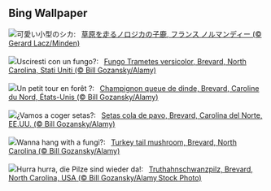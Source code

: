 ## Bing Wallpaper
![](https://www.bing.com/th?id=OHR.Fawn_JA-JP8985470231_UHD.jpg&w=1000)可愛い小型のシカ:&nbsp;&ensp;[草原を走るノロジカの子鹿, フランス ノルマンディー (© Gerard Lacz/Minden)](https://www.bing.com/th?id=OHR.Fawn_JA-JP8985470231_UHD.jpg)
<br><br/>
![](https://www.bing.com/th?id=OHR.TurkeyTailMush_IT-IT6836911122_UHD.jpg&w=1000)Usciresti con un fungo?:&nbsp;&ensp;[Fungo Trametes versicolor, Brevard, North Carolina, Stati Uniti (© Bill Gozansky/Alamy)](https://www.bing.com/th?id=OHR.TurkeyTailMush_IT-IT6836911122_UHD.jpg)
<br><br/>
![](https://www.bing.com/th?id=OHR.TurkeyTailMush_FR-FR8157290874_UHD.jpg&w=1000)Un petit tour en forêt ?:&nbsp;&ensp;[Champignon queue de dinde, Brevard, Caroline du Nord, États-Unis (© Bill Gozansky/Alamy)](https://www.bing.com/th?id=OHR.TurkeyTailMush_FR-FR8157290874_UHD.jpg)
<br><br/>
![](https://www.bing.com/th?id=OHR.TurkeyTailMush_ES-ES2759829479_UHD.jpg&w=1000)¿Vamos a coger setas?:&nbsp;&ensp;[Setas cola de pavo, Brevard, Carolina del Norte, EE.UU. (© Bill Gozansky/Alamy)](https://www.bing.com/th?id=OHR.TurkeyTailMush_ES-ES2759829479_UHD.jpg)
<br><br/>
![](https://www.bing.com/th?id=OHR.TurkeyTailMush_EN-GB2359636986_UHD.jpg&w=1000)Wanna hang with a fungi?:&nbsp;&ensp;[Turkey tail mushroom, Brevard, North Carolina (© Bill Gozansky/Alamy)](https://www.bing.com/th?id=OHR.TurkeyTailMush_EN-GB2359636986_UHD.jpg)
<br><br/>
![](https://www.bing.com/th?id=OHR.TurkeyTailMush_DE-DE7496636357_UHD.jpg&w=1000)Hurra hurra, die Pilze sind wieder da!:&nbsp;&ensp;[Truthahnschwanzpilz, Brevard, North Carolina, USA (© Bill Gozansky/Alamy Stock Photo)](https://www.bing.com/th?id=OHR.TurkeyTailMush_DE-DE7496636357_UHD.jpg)
<br><br/>
